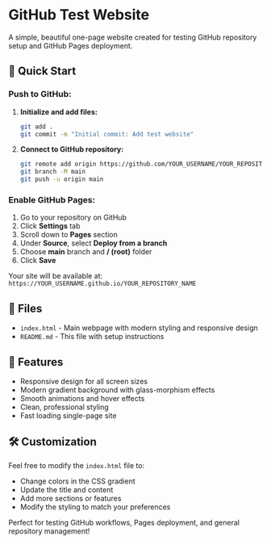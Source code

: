 # GitHub Test Website

A simple, beautiful one-page website created for testing GitHub repository setup and GitHub Pages deployment.

## 🚀 Quick Start

### Push to GitHub:

1. **Initialize and add files:**
   ```bash
   git add .
   git commit -m "Initial commit: Add test website"
   ```

2. **Connect to GitHub repository:**
   ```bash
   git remote add origin https://github.com/YOUR_USERNAME/YOUR_REPOSITORY_NAME.git
   git branch -M main
   git push -u origin main
   ```

### Enable GitHub Pages:

1. Go to your repository on GitHub
2. Click **Settings** tab
3. Scroll down to **Pages** section
4. Under **Source**, select **Deploy from a branch**
5. Choose **main** branch and **/ (root)** folder
6. Click **Save**

Your site will be available at: `https://YOUR_USERNAME.github.io/YOUR_REPOSITORY_NAME`

## 📁 Files

- `index.html` - Main webpage with modern styling and responsive design
- `README.md` - This file with setup instructions

## 🎨 Features

- Responsive design for all screen sizes
- Modern gradient background with glass-morphism effects
- Smooth animations and hover effects
- Clean, professional styling
- Fast loading single-page site

## 🛠️ Customization

Feel free to modify the `index.html` file to:
- Change colors in the CSS gradient
- Update the title and content
- Add more sections or features
- Modify the styling to match your preferences

Perfect for testing GitHub workflows, Pages deployment, and general repository management!
